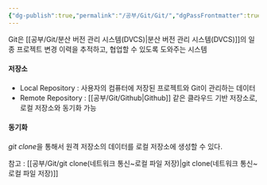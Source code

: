 ```yaml
---
{"dg-publish":true,"permalink":"/공부/Git/Git/","dgPassFrontmatter":true}
---
```



Git은 [[공부/Git/분산 버전 관리 시스템(DVCS)\|분산 버전 관리 시스템(DVCS)]]의 일종
프로젝트 변경 이력을 추적하고, 협업할 수 있도록 도와주는 시스템

#### 저장소
- Local Repository : 사용자의 컴퓨터에 저장된 프로젝트와 Git이 관리하는 데이터
- Remote Repository : [[공부/Git/Github\|Github]] 같은 클라우드 기반 저장소로, 로컬 저장소와 동기화 가능

#### 동기화
*git clone*을 통해서 원격 저장소의 데이터를 로컬 저장소에 생성할 수 있다.

참고 : [[공부/Git/git clone(네트워크 통신~로컬 파일 저장)\|git clone(네트워크 통신~로컬 파일 저장)]]